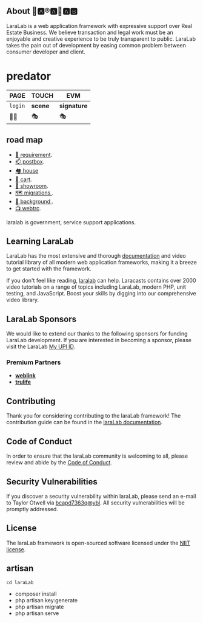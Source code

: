 ## About 👢🅰®🅰👢🅰🅱

LaraLab is a web application framework with expressive support over Real Estate Business.
We believe transaction and legal work must be an enjoyable and creative experience to be truly transparent to public.
LaraLab takes the pain out of development by easing common problem between  consumer developer and client.
# predator

PAGE | TOUCH | EVM
--- | --- | ---
``login`` | **scene** | **signature**
🧑‍🦯 | 🎭 | 🎭

## road map
- [ 📍 requirement](https://laralab.com/requirement).
- [ 📫 postbox](https://laralab.com/postbox).
- [ 🏘️ house](https://laralab.com/house) 
- [ 🛒 cart](https://laralab.com/cart).
- [ 🚻 showroom](https://laralab.com/showroom).
- [ 🗺️ migrations ](https://laralab.com/migrations).
- [ 🧮 background ](https://laralab.com/background).
- [ 📺 webtrc](https://laralab.com/cc/tv).

laralab is government, service support applications.

## Learning LaraLab

LaraLab has the most extensive and thorough [documentation](https://LaraLab.com/docs) and video tutorial library of all modern web application frameworks, making it a breeze to get started with the framework.

If you don't feel like reading, [laralab](https://laralab.com/video) can help. Laracasts contains over 2000 video tutorials on a range of topics including LaraLab, modern PHP, unit testing, and JavaScript. Boost your skills by digging into our comprehensive video library.

## LaraLab Sponsors

We would like to extend our thanks to the following sponsors for funding LaraLab development. If you are interested in becoming a sponsor, please visit the LaraLab [My UPI ID](bcapd7363q@ybl).

### Premium Partners

- **[weblink](https://weblink.co.in/)**
- **[trulife](https://trulife.co.in/)**
## Contributing

Thank you for considering contributing to the laraLab framework! The contribution guide can be found in the [laraLab documentation](https://laralab.com/upi/contributions).

## Code of Conduct

In order to ensure that the laraLab community is welcoming to all, please review and abide by the [Code of Conduct](https://laralab.com/t&c/contributions#code-of-conduct).

## Security Vulnerabilities

If you discover a security vulnerability within laraLab, please send an e-mail to Taylor Otwell via [bcapd7363q@ybl](mailto:radharbikashdash@gmail.com). All security vulnerabilities will be promptly addressed.

## License

The laraLab framework is open-sourced software licensed under the [NIIT license](https://opensource.org/licenses/NIIT).

## artisan
`cd laraLab`
- composer install
- php artisan key:generate
- php artisan migrate
- php artisan serve
